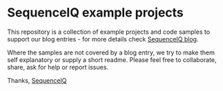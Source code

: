 SequenceIQ example projects
============================

This repository is a collection of example projects and code samples to support our blog entries - for more details check  [SequenceIQ blog](http://blog.sequenceiq.com). 

Where the samples are not covered by a blog entry, we try to make them self explanatory or supply a short readme. Please feel free to collaborate, share, ask for help or report issues.

Thanks,
[SequenceIQ](http://sequenceiq.com)

